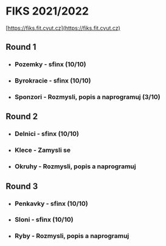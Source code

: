 # FIKS 2021/2022
[https://fiks.fit.cvut.cz](https://fiks.fit.cvut.cz)

## Round 1
- ### Pozemky - sfinx (10/10)
- ### Byrokracie - sfinx (10/10)
- ### Sponzori - Rozmysli, popis a naprogramuj (3/10)

## Round 2
- ### Delnici - sfinx (10/10)
- ### Klece - Zamysli se
- ### Okruhy - Rozmysli, popis a naprogramuj

## Round 3
- ### Penkavky - sfinx (10/10)
- ### Sloni - sfinx (10/10)
- ### Ryby - Rozmysli, popis a naprogramuj
